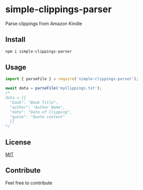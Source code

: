 # simple-clippings-parser

Parse clippings from Amazon Kindle

## Install

```sh
npm i simple-clippings-parser
```

## Usage

```javascript
import { parseFile } = require('simple-clippings-parser');

await data = parseFile('myClippings.txt');
/*
data = [{
  "book": "Book Title",
  "author": "Author Name",
  "date": "Date of Clipping",
  "quote": "Quote content"
  }]
*/
```

## License

[MIT](https://opensource.org/licenses/mit-license.php)

## Contribute

Feel free to contribute
